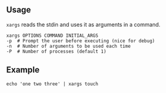 ---
---

## Usage

`xargs` reads the stdin and uses it as arguments in a command.

```shell
xargs OPTIONS COMMAND INITIAL_ARGS
-p  # Prompt the user before executing (nice for debug)
-n  # Number of arguments to be used each time
-P  # Number of processes (default 1)
```

## Example

```shell
echo 'one two three' | xargs touch
```
